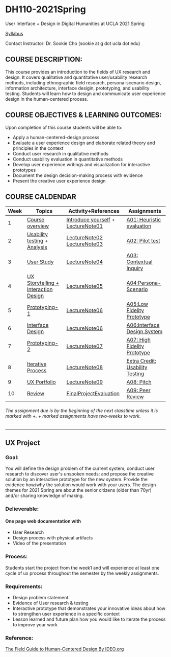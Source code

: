 # DH110-2021Spring
User Interface + Design in Digital Humanities at UCLA 2021 Spring

[Syllabus](https://docs.google.com/document/d/1ofN5BOdzg82V6ZdYl-NKfoVJDilvafDduac9yRfJ4_o/edit?usp=sharing)

Contact Instructor: Dr. Sookie Cho (sookie at g dot ucla dot edu)

## COURSE DESCRIPTION:
This course provides an introduction to the fields of UX research and design. It covers qualitative and quantitative user/usability research methods, including ethnographic field research, persona-scenario design, information architecture, interface desigin, prototyping, and usability testing. Students will learn how to design and communicate user experience design in the human-centered process.

## COURSE OBJECTIVES & LEARNING OUTCOMES:
Upon completion of this course students will be able to:
- Apply a human-centered-design process 
- Evaluate a user experience design and elaborate related theory and principles in the context
- Conduct user research in qualitative methods
- Conduct usability evaluation in quantitative methods
- Develop user experience writings and visualization for interactive prototypes
- Document the design decision-making process with evidence
- Present the creative user experience design

## COURSE CALDENDAR 

Week    |       Topics      |   Activity+References      |   Assignments 
--------|-------------------|--------------------------|------------------------
1       | [Course overview](https://drive.google.com/open?id=1oVQZCIJSUu5e9IBVJG0XQGA9aGxTNXvlD0jiTZBqODw) | [Introduce yourself](https://forms.gle/vkH1gcSYCFAmG1Z67) + [LectureNote01](https://github.com/UX-UI-Design-Lab/DH150-wikis/wiki/LectureNote01:-UX-principles---10-Heuristics)| [A01: Heuristic evaluation](https://drive.google.com/file/d/1osfn4W441-0e0JkM66creKbx06Rs8PBa/view?usp=sharing)
2       | [Usability testing](https://docs.google.com/presentation/d/1rzDBZPBcBIE8DxgI2FoMAPYTHSSJm7mfXalz5myL--g/edit?usp=sharing) + [Analysis](https://drive.google.com/open?id=1FMLgyzdr_VtYcuiiIAd6GQwp14QJq2hqoeGZMyXPQOE) | [LectureNote02](https://github.com/UX-UI-Design-Lab/DH150-wikis/wiki/LectureNote02:-Usability-testing) [LectureNote03](https://github.com/UX-UI-Design-Lab/DH150-wikis/wiki/LectureNote03:-UT-analysis) | [A02: Pilot test](https://drive.google.com/open?id=1eRsb4nMkKsG5oFfpSeJSskZLRldLUzOKnT1sWeyzrg4)
3       | [User Study](https://docs.google.com/presentation/d/1FYQf5P2qbtFi1OAA_ruUAFQdAxqdSTWXJOTQWKnQxE4/edit?usp=sharing) | [LectureNote04](https://github.com/UX-UI-Design-Lab/DH150-wikis/wiki/LectureNote04:-UX-research-methods) | [A03: Contextual Inquiry](https://drive.google.com/open?id=1aI4VAzWyX_lv9ct7wbr5dYYNEFFQiGBs5OA9u3lM9SE) 
4       | [UX Storytelling + Interaction Design](https://docs.google.com/presentation/d/14AK9jNvjPL8MqVEabd0AxZu92K8lrAuFOn8yCEtnlI0/edit?usp=sharing) | [LectureNote05](https://github.com/UX-UI-Design-Lab/DH150-wikis/wiki/LectureNote05:-UX-Storytelling) | [A04:Persona-Scenario](https://docs.google.com/document/d/1E6C7vnNjxS85XeHNsrg0c1LOKXAuDgF53jQJV6cceWc/edit?usp=sharing)
5       | [Prototyping-1](https://docs.google.com/presentation/d/1qOa9PBfOtO2GKHRncX8xuRG3eE2WS7X18muXufhD8aU/edit?usp=sharing)  | [LectureNote06](https://github.com/UX-UI-Design-Lab/DH150-wikis/wiki/LectureNote06:-Interface-Design) | [A05:Low Fidelity Prototype](https://docs.google.com/document/d/1yywiX303FbT4SA3UDE9Yg7Q1ehYvaMXJOYLF4cqscMs/edit?usp=sharing)
6       | [Interface Design](https://docs.google.com/presentation/d/1qOa9PBfOtO2GKHRncX8xuRG3eE2WS7X18muXufhD8aU/edit?usp=sharing)  | [LectureNote06](https://github.com/UX-UI-Design-Lab/DH150-wikis/wiki/LectureNote06:-Interface-Design) | [A06:Interface Design System](https://docs.google.com/document/d/1t8coGG7x6WH7ucDRs9WercanO8Nrb1OBSYlXqrkolSs/edit?usp=sharing)
7       | [Prototyping-2](#) | [LectureNote07](https://github.com/UX-UI-Design-Lab/DH150-wikis/wiki/LectureNote07:-High-Fidelity-Prototype) | [A07: High Fidelity Prototype](https://docs.google.com/document/d/1LltO1JjHY3sNvBx4Td5mKKoV5-ZhzHtby1V2-4lPnSo/edit?usp=sharing)
8       | [Iterative Process](https://docs.google.com/presentation/d/1KdyeNSYpklUL-DrEW1b9cNoiee8j2727Htltk3Cp1Y8/edit?usp=sharing) | [LectureNote08](https://github.com/UX-UI-Design-Lab/DH150-wikis/wiki/LectureNote08:-Iterative-Process--Evaluations) | [Extra Credit: Usability Testing](#)
9       | [UX Portfolio](https://docs.google.com/presentation/d/1Db_THpHtLrG1aPdbeVjtdN65IbdqmRJEOICGHhH3_r0/edit?usp=sharing) | [LectureNote09](https://github.com/UX-UI-Design-Lab/DH150-wikis/wiki/LectureNote09:-web-documentation) | [A08: Pitch](https://docs.google.com/document/d/1mpoWvFlYYbBKdd1jH14gEwKGOi-H3TupgB4VlLTjx6M/edit?usp=sharing)
10      | [Review](https://docs.google.com/presentation/d/1ml4GIGeRMcHNlJj0sz9MQpsJMb06UYmdnH0YaHifVRA/edit?usp=sharing) | [FinalProjectEvaluation](#) | [A09: Peer Review](https://docs.google.com/document/d/1TVe194HGjYE4HpVKa6Q5PNX3Zoz0tlcoDeTfWflQwEw/edit?usp=sharing)


###### The assignment due is by the beginning of the next classtime unless it is marked with +. + marked assignments have two-weeks to work.

---

## UX Project 
### Goal:
You will define the design problem of the current system; conduct user research to discover user's unspoken needs; and propose the creative solution by an interactive prototype for the new system. Provide the evidence how/why the solution would work with your users. The design themes for 2021 Spring are about the senior citizens (older than 70yr) and/or sharing knowledge of making. 

### Delieverable:
#### One page web documentation with
* User Research
* Design process with physical artifacts
* Video of the presentation

### Process:
Students start the project from the week1 and will experience at least one cycle of ux process throughout the semester by the weekly assignments. 

### Requirements: 
- Design problem statement
- Evidence of User research & testing
- Interactive prototype that demonstrates your innovative ideas about how to strengthen user experience in a specific context
- Lesson learned and future plan how you would like to iterate the process to improve your work

### Reference:
[The Field Guide to Human-Centered Design By IDEO.org](http://d1r3w4d5z5a88i.cloudfront.net/assets/guide/Field%20Guide%20to%20Human-Centered%20Design_IDEOorg_English-ee47a1ed4b91f3252115b83152828d7e.pdf)




